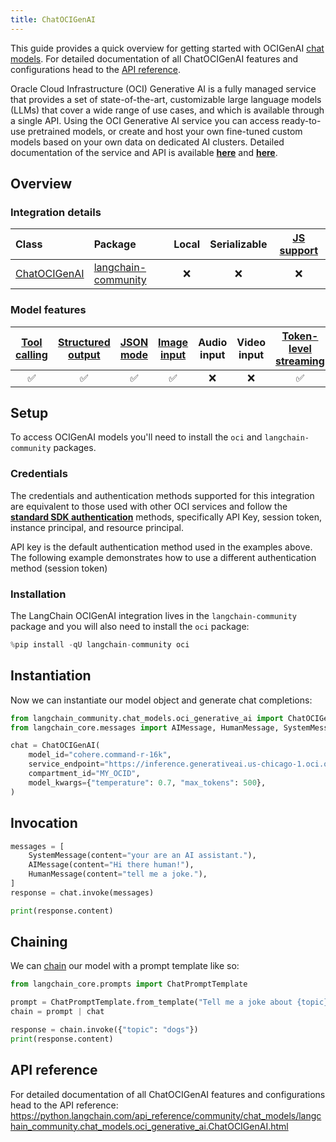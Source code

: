 ```yaml
---
title: ChatOCIGenAI
---
```


This guide provides a quick overview for getting started with OCIGenAI [chat models](/oss/concepts/chat_models). For detailed documentation of all ChatOCIGenAI features and configurations head to the [API reference](https://python.langchain.com/api_reference/community/chat_models/langchain_community.chat_models.oci_generative_ai.ChatOCIGenAI.html).

Oracle Cloud Infrastructure (OCI) Generative AI is a fully managed service that provides a set of state-of-the-art, customizable large language models (LLMs) that cover a wide range of use cases, and which is available through a single API.
Using the OCI Generative AI service you can access ready-to-use pretrained models, or create and host your own fine-tuned custom models based on your own data on dedicated AI clusters. Detailed documentation of the service and API is available __[here](https://docs.oracle.com/en-us/iaas/Content/generative-ai/home.htm)__ and __[here](https://docs.oracle.com/en-us/iaas/api/#/en/generative-ai/20231130/)__.


## Overview
### Integration details

| Class | Package | Local | Serializable | [JS support](https://js.langchain.com/docs/integrations/chat/oci_generative_ai) |
| :--- | :--- | :---: | :---: |  :---: |
| [ChatOCIGenAI](https://python.langchain.com/api_reference/community/chat_models/langchain_community.chat_models.oci_generative_ai.ChatOCIGenAI.html) | [langchain-community](https://python.langchain.com/api_reference/community/index.html) | ❌ | ❌ | ❌ |

### Model features
| [Tool calling](/oss/how-to/tool_calling/) | [Structured output](/oss/how-to/structured_output/) | [JSON mode](/oss/how-to/structured_output/#advanced-specifying-the-method-for-structuring-outputs) | [Image input](/oss/how-to/multimodal_inputs/) | Audio input | Video input | [Token-level streaming](/oss/how-to/chat_streaming/) | Native async | [Token usage](/oss/how-to/chat_token_usage_tracking/) | [Logprobs](/oss/how-to/logprobs/) |
| :---: | :---: | :---: | :---: |  :---: | :---: | :---: | :---: | :---: | :---: |
| ✅ | ✅ | ✅ | ✅ | ❌ | ❌ | ✅ | ❌ | ❌ | ❌ |

## Setup

To access OCIGenAI models you'll need to install the `oci` and `langchain-community` packages.

### Credentials

The credentials and authentication methods supported for this integration are equivalent to those used with other OCI services and follow the __[standard SDK authentication](https://docs.oracle.com/en-us/iaas/Content/API/Concepts/sdk_authentication_methods.htm)__ methods, specifically API Key, session token, instance principal, and resource principal.

API key is the default authentication method used in the examples above. The following example demonstrates how to use a different authentication method (session token)

### Installation

The LangChain OCIGenAI integration lives in the `langchain-community` package and you will also need to install the `oci` package:


```python
%pip install -qU langchain-community oci
```

## Instantiation

Now we can instantiate our model object and generate chat completions:



```python
from langchain_community.chat_models.oci_generative_ai import ChatOCIGenAI
from langchain_core.messages import AIMessage, HumanMessage, SystemMessage

chat = ChatOCIGenAI(
    model_id="cohere.command-r-16k",
    service_endpoint="https://inference.generativeai.us-chicago-1.oci.oraclecloud.com",
    compartment_id="MY_OCID",
    model_kwargs={"temperature": 0.7, "max_tokens": 500},
)
```

## Invocation


```python
messages = [
    SystemMessage(content="your are an AI assistant."),
    AIMessage(content="Hi there human!"),
    HumanMessage(content="tell me a joke."),
]
response = chat.invoke(messages)
```


```python
print(response.content)
```

## Chaining

We can [chain](/oss/how-to/sequence/) our model with a prompt template like so:



```python
from langchain_core.prompts import ChatPromptTemplate

prompt = ChatPromptTemplate.from_template("Tell me a joke about {topic}")
chain = prompt | chat

response = chain.invoke({"topic": "dogs"})
print(response.content)
```

## API reference

For detailed documentation of all ChatOCIGenAI features and configurations head to the API reference: https://python.langchain.com/api_reference/community/chat_models/langchain_community.chat_models.oci_generative_ai.ChatOCIGenAI.html
